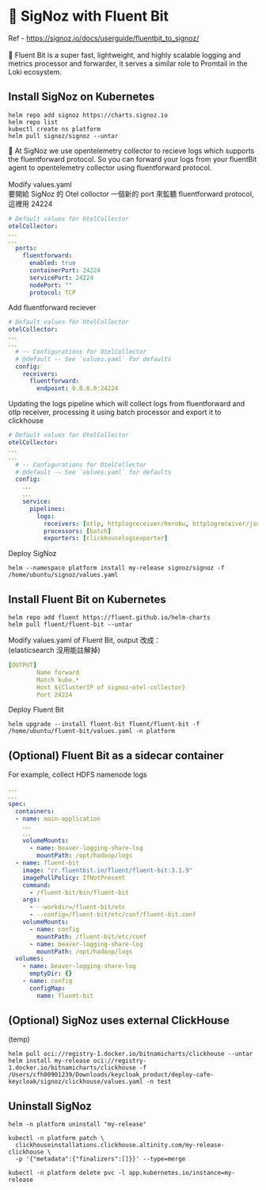 # 📌 SigNoz with Fluent Bit
Ref - https://signoz.io/docs/userguide/fluentbit_to_signoz/ \
\
📍 Fluent Bit is a super fast, lightweight, and highly scalable logging and metrics processor and forwarder, it serves a similar role to Promtail in the Loki ecosystem.

## Install SigNoz on Kubernetes
```
helm repo add signoz https://charts.signoz.io
helm repo list
kubectl create ns platform
helm pull signoz/signoz --untar
```
📍 At SigNoz we use opentelemetry collector to recieve logs which supports the fluentforward protocol. So you can forward your logs from your fluentBit agent to opentelemetry collector using fluentforward protocol.
\
\
Modify values.yaml \
要開給 SigNoz 的 Otel colloctor 一個新的 port 來監聽 fluentforward protocol, 這裡用 24224
```Yaml
# Default values for OtelCollector
otelCollector:
、、、
、、、
  ports:
    fluentforward:
      enabled: true
      containerPort: 24224
      servicePort: 24224
      nodePort: ""
      protocol: TCP
```
Add fluentforward reciever
```Yaml
# Default values for OtelCollector
otelCollector:
、、、
、、、
  # -- Configurations for OtelCollector
  # @default -- See `values.yaml` for defaults
  config:
    receivers:
      fluentforward:
        endpoint: 0.0.0.0:24224
```
Updating the logs pipeline which will collect logs from fluentforward and otlp receiver, processing it using batch processor and export it to clickhouse
```Yaml
# Default values for OtelCollector
otelCollector:
、、、
、、、
  # -- Configurations for OtelCollector
  # @default -- See `values.yaml` for defaults
  config:
    、、、
    、、、
    service:
      pipelines:
        logs:
          receivers: [otlp, httplogreceiver/heroku, httplogreceiver/json, fluentforward]
          processors: [batch]
          exporters: [clickhouselogsexporter]
```
Deploy SigNoz
```
helm --namespace platform install my-release signoz/signoz -f /home/ubuntu/signoz/values.yaml 
```
## Install Fluent Bit on Kubernetes

```
helm repo add fluent https://fluent.github.io/helm-charts
helm pull fluent/fluent-bit --untar
```

Modify values.yaml of Fluent Bit, output 改成：
\
(elasticsearch 沒用能註解掉)
```Yaml
[OUTPUT]
        Name forward
        Match kube.*
        Host ${ClusterIP of signoz-otel-collector}
        Port 24224
```
Deploy Fluent Bit
```
helm upgrade --install fluent-bit fluent/fluent-bit -f /home/ubuntu/fluent-bit/values.yaml -n platform
```

## (Optional) Fluent Bit as a sidecar container
For example, collect HDFS namenode logs
```YAML
、、、
、、、
spec:
  containers:
  - name: main-application
    、、、
    、、、
    volumeMounts:
      - name: beaver-logging-share-log
        mountPath: /opt/hadoop/logs
  - name: fluent-bit
    image: "cr.fluentbit.io/fluent/fluent-bit:3.1.9"
    imagePullPolicy: IfNotPresent
    command:
      - /fluent-bit/bin/fluent-bit
    args:
      - --workdir=/fluent-bit/etc
      - --config=/fluent-bit/etc/conf/fluent-bit.conf
    volumeMounts:
      - name: config
        mountPath: /fluent-bit/etc/conf
      - name: beaver-logging-share-log
        mountPath: /opt/hadoop/logs
  volumes:
    - name: beaver-logging-share-log
      emptyDir: {}
    - name: config
      configMap:
        name: fluent-bit
```

## (Optional) SigNoz uses external ClickHouse
(temp)
```
helm pull oci://registry-1.docker.io/bitnamicharts/clickhouse --untar
helm install my-release oci://registry-1.docker.io/bitnamicharts/clickhouse -f /Users/cfh00901239/Downloads/keycloak_product/deploy-cafe-keycloak/signoz/clickhouse/values.yaml -n test
```

## Uninstall SigNoz
```
helm -n platform uninstall "my-release"
```
```
kubectl -n platform patch \
  clickhouseinstallations.clickhouse.altinity.com/my-release-clickhouse \
  -p '{"metadata":{"finalizers":[]}}' --type=merge
```
```
kubectl -n platform delete pvc -l app.kubernetes.io/instance=my-release
```
